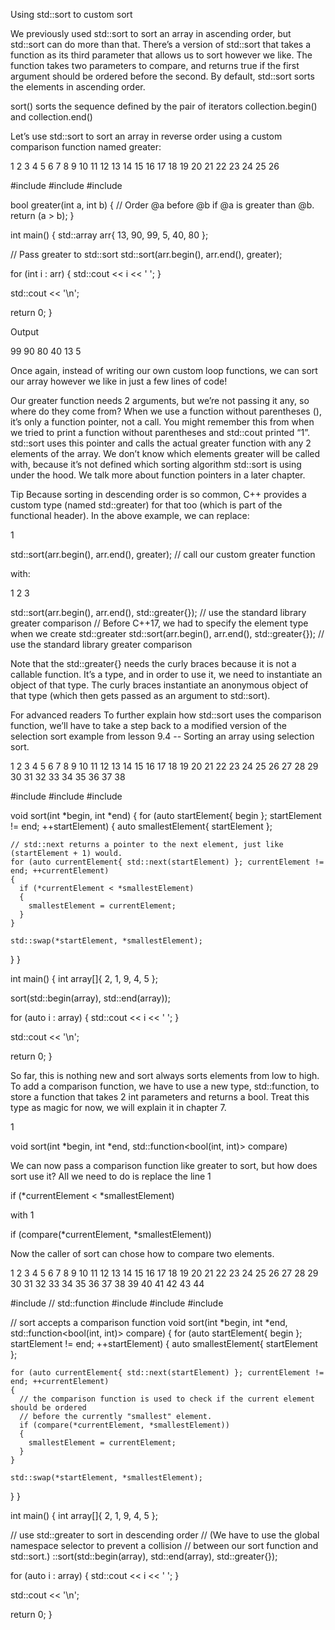 Using std::sort to custom sort

We previously used std::sort to sort an array in ascending order, but std::sort can do more than that. There’s a version of std::sort that takes a function as its third parameter that allows us to sort however we like. The function takes two parameters to compare, and returns true if the first argument should be ordered before the second. By default, std::sort sorts the elements in ascending order.

sort() sorts the sequence defined by the pair of iterators collection.begin() and collection.end()

Let’s use std::sort to sort an array in reverse order using a custom comparison function named greater:

1
2
3
4
5
6
7
8
9
10
11
12
13
14
15
16
17
18
19
20
21
22
23
24
25
26

#include <algorithm>
#include <array>
#include <iostream>

bool greater(int a, int b)
{
  // Order @a before @b if @a is greater than @b.
  return (a > b);
}

int main()
{
  std::array arr{ 13, 90, 99, 5, 40, 80 };

  // Pass greater to std::sort
  std::sort(arr.begin(), arr.end(), greater);

  for (int i : arr)
  {
    std::cout << i << ' ';
  }

  std::cout << '\n';

  return 0;
}

Output

99 90 80 40 13 5

Once again, instead of writing our own custom loop functions, we can sort our array however we like in just a few lines of code!

Our greater function needs 2 arguments, but we’re not passing it any, so where do they come from? When we use a function without parentheses (), it’s only a function pointer, not a call. You might remember this from when we tried to print a function without parentheses and std::cout printed “1”. std::sort uses this pointer and calls the actual greater function with any 2 elements of the array. We don’t know which elements greater will be called with, because it’s not defined which sorting algorithm std::sort is using under the hood. We talk more about function pointers in a later chapter.

Tip
Because sorting in descending order is so common, C++ provides a custom type (named std::greater) for that too (which is part of the functional header). In the above example, we can replace:

1

  std::sort(arr.begin(), arr.end(), greater); // call our custom greater function

with:

1
2
3

  std::sort(arr.begin(), arr.end(), std::greater{}); // use the standard library greater comparison
  // Before C++17, we had to specify the element type when we create std::greater
  std::sort(arr.begin(), arr.end(), std::greater<int>{}); // use the standard library greater comparison

Note that the std::greater{} needs the curly braces because it is not a callable function. It’s a type, and in order to use it, we need to instantiate an object of that type. The curly braces instantiate an anonymous object of that type (which then gets passed as an argument to std::sort).

For advanced readers
To further explain how std::sort uses the comparison function, we’ll have to take a step back to a modified version of the selection sort example from lesson 9.4 -- Sorting an array using selection sort.

1
2
3
4
5
6
7
8
9
10
11
12
13
14
15
16
17
18
19
20
21
22
23
24
25
26
27
28
29
30
31
32
33
34
35
36
37
38

#include <iostream>
#include <iterator>
#include <utility>

void sort(int *begin, int *end)
{
  for (auto startElement{ begin }; startElement != end; ++startElement)
  {
    auto smallestElement{ startElement };

    // std::next returns a pointer to the next element, just like (startElement + 1) would.
    for (auto currentElement{ std::next(startElement) }; currentElement != end; ++currentElement)
    {
      if (*currentElement < *smallestElement)
      {
        smallestElement = currentElement;
      }
    }

    std::swap(*startElement, *smallestElement);
  }
}

int main()
{
  int array[]{ 2, 1, 9, 4, 5 };

  sort(std::begin(array), std::end(array));

  for (auto i : array)
  {
    std::cout << i << ' ';
  }

  std::cout << '\n';

  return 0;
}

So far, this is nothing new and sort always sorts elements from low to high. To add a comparison function, we have to use a new type, std::function, to store a function that takes 2 int parameters and returns a bool. Treat this type as magic for now, we will explain it in chapter 7.

1

void sort(int *begin, int *end, std::function<bool(int, int)> compare)

We can now pass a comparison function like greater to sort, but how does sort use it? All we need to do is replace the line
1

if (*currentElement < *smallestElement)

with
1

if (compare(*currentElement, *smallestElement))

Now the caller of sort can chose how to compare two elements.

1
2
3
4
5
6
7
8
9
10
11
12
13
14
15
16
17
18
19
20
21
22
23
24
25
26
27
28
29
30
31
32
33
34
35
36
37
38
39
40
41
42
43
44

#include <functional> // std::function
#include <iostream>
#include <iterator>
#include <utility>

// sort accepts a comparison function
void sort(int *begin, int *end, std::function<bool(int, int)> compare)
{
  for (auto startElement{ begin }; startElement != end; ++startElement)
  {
    auto smallestElement{ startElement };

    for (auto currentElement{ std::next(startElement) }; currentElement != end; ++currentElement)
    {
      // the comparison function is used to check if the current element should be ordered
      // before the currently "smallest" element.
      if (compare(*currentElement, *smallestElement))
      {
        smallestElement = currentElement;
      }
    }

    std::swap(*startElement, *smallestElement);
  }
}

int main()
{
  int array[]{ 2, 1, 9, 4, 5 };

  // use std::greater to sort in descending order
  // (We have to use the global namespace selector to prevent a collision
  // between our sort function and std::sort.)
  ::sort(std::begin(array), std::end(array), std::greater{});

  for (auto i : array)
  {
    std::cout << i << ' ';
  }

  std::cout << '\n';

  return 0;
}
